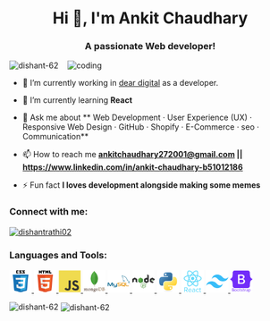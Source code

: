 <h1 align="center">Hi 👋, I'm  Ankit Chaudhary</h1>
<h3 align="center">A passionate Web developer!</h3>

<img align="right" alt="coding" width="400" src="https://user-images.githubusercontent.com/55389276/140866485-8fb1c876-9a8f-4d6a-98dc-08c4981eaf70.gif"/>

<p align="left"> <img src="https://komarev.com/ghpvc/?username=dishant-62&label=Profile%20views&color=0e75b6&style=flat" alt="dishant-62" /> </p>

- 🔭 I’m currently working in [dear digital](https://www.deardigital.com/) as a developer.

- 🌱 I’m currently learning **React**

- 💬 Ask me about ** Web Development · User Experience (UX) · Responsive Web Design · GitHub · Shopify · E-Commerce · seo · Communication**

- 📫 How to reach me **ankitchaudhary272001@gmail.com || https://www.linkedin.com/in/ankit-chaudhary-b51012186**

- ⚡ Fun fact **I loves development alongside making some memes**

<h3 align="left">Connect with me:</h3>
<p align="left">
<a href="https://www.linkedin.com/in/ankit-chaudhary-b51012186/" target="blank"><img align="center" src="https://raw.githubusercontent.com/rahuldkjain/github-profile-readme-generator/master/src/images/icons/Social/linked-in-alt.svg" alt="dishantrathi02" height="30" width="40" /></a>
<!-- <a href="https://codeforces.com/profile/dishant_r" target="blank"><img align="center" src="https://raw.githubusercontent.com/rahuldkjain/github-profile-readme-generator/master/src/images/icons/Social/codeforces.svg" alt="dishant_r" height="30" width="40" /></a> -->
</p>
<link rel="stylesheet" href="https://cdnjs.cloudflare.com/ajax/libs/font-awesome/6.0.0/css/all.min.css" integrity="sha512-4AnbQHh0g5lfALtqJLla9+Odz54BrOES1G3YQgYyQLL84uu9vyQ2L5RucFjWxgxKJAw0/Z7mpt3mHfLMTs+J4Q==" crossorigin="anonymous" referrerpolicy="no-referrer" />
<h3 align="left">Languages and Tools:</h3>
<p align="left">

  <a href="https://www.w3schools.com/css/" target="_blank" rel="noreferrer">
    <img src="https://raw.githubusercontent.com/devicons/devicon/master/icons/css3/css3-original-wordmark.svg" alt="css3" width="40" height="40"/>
  </a>
  <a href="https://www.w3.org/html/" target="_blank" rel="noreferrer">
    <img src="https://raw.githubusercontent.com/devicons/devicon/master/icons/html5/html5-original-wordmark.svg" alt="html5" width="40" height="40"/>
  </a>
  <a href="https://developer.mozilla.org/en-US/docs/Web/JavaScript" target="_blank" rel="noreferrer">
    <img src="https://raw.githubusercontent.com/devicons/devicon/master/icons/javascript/javascript-original.svg" alt="javascript" width="40" height="40"/>
  </a>
  <a href="https://www.mongodb.com/" target="_blank" rel="noreferrer">
    <img src="https://raw.githubusercontent.com/devicons/devicon/master/icons/mongodb/mongodb-original-wordmark.svg" alt="mongodb" width="40" height="40"/>
  </a>
  <a href="https://www.mysql.com/" target="_blank" rel="noreferrer">
    <img src="https://raw.githubusercontent.com/devicons/devicon/master/icons/mysql/mysql-original-wordmark.svg" alt="mysql" width="40" height="40"/>
  </a>
  <a href="https://nodejs.org" target="_blank" rel="noreferrer">
    <img src="https://raw.githubusercontent.com/devicons/devicon/master/icons/nodejs/nodejs-original-wordmark.svg" alt="nodejs" width="40" height="40"/>
  </a>
  <a href="https://www.python.org" target="_blank" rel="noreferrer">
    <img src="https://raw.githubusercontent.com/devicons/devicon/master/icons/python/python-original.svg" alt="python" width="40" height="40"/>
  </a>
  <a href="https://reactjs.org/" target="_blank" rel="noreferrer">
    <img src="https://raw.githubusercontent.com/devicons/devicon/master/icons/react/react-original-wordmark.svg" alt="react" width="40" height="40"/>
  </a>
  <a href="https://tailwindcss.com/" target="_blank" rel="noreferrer">
    <img src="https://raw.githubusercontent.com/devicons/devicon/master/icons/tailwindcss/tailwindcss-plain.svg" alt="tailwindcss" width="40" height="40"/>
  </a>
  <a href="https://www.shopify.com/" target="_blank" rel="noreferrer">
    <i class="fab fa-shopify fa-2x"></i>
  </a>
  <a href="https://getbootstrap.com" target="_blank" rel="noreferrer">
    <img src="https://raw.githubusercontent.com/devicons/devicon/master/icons/bootstrap/bootstrap-plain-wordmark.svg" alt="bootstrap" width="40" height="40"/>
  </a>
</p>


<p><img align="left" src="https://github-readme-stats.vercel.app/api/top-langs?username=ankit55555&show_icons=true&locale=en&layout=compact" alt="dishant-62" /></p>

<p>&nbsp;<img align="center" src="https://github-readme-stats.vercel.app/api?username=ankit55555&show_icons=true&locale=en" alt="dishant-62" /></p>


